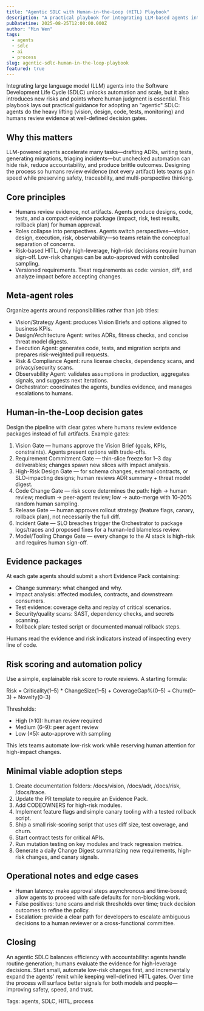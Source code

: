 ```yaml
---
title: "Agentic SDLC with Human-in-the-Loop (HITL) Playbook"
description: "A practical playbook for integrating LLM-based agents into the Software Development Life Cycle while keeping humans in the loop at critical decision points."
pubDatetime: 2025-08-25T12:00:00.000Z
author: "Min Wen"
tags:
  - agents
  - sdlc
  - ai
  - process
slug: agentic-sdlc-human-in-the-loop-playbook
featured: true
---
```


Integrating large language model (LLM) agents into the Software Development Life Cycle (SDLC) unlocks automation and scale, but it also introduces new risks and points where human judgment is essential. This playbook lays out practical guidance for adopting an "agentic" SDLC: agents do the heavy lifting (vision, design, code, tests, monitoring) and humans review evidence at well-defined decision gates.

## Why this matters

LLM-powered agents accelerate many tasks—drafting ADRs, writing tests, generating migrations, triaging incidents—but unchecked automation can hide risk, reduce accountability, and produce brittle outcomes. Designing the process so humans review evidence (not every artifact) lets teams gain speed while preserving safety, traceability, and multi-perspective thinking.

## Core principles

- Humans review evidence, not artifacts. Agents produce designs, code, tests, and a compact evidence package (impact, risk, test results, rollback plan) for human approval.
- Roles collapse into perspectives. Agents switch perspectives—vision, design, execution, risk, observability—so teams retain the conceptual separation of concerns.
- Risk-based HITL. Only high-leverage, high-risk decisions require human sign-off. Low-risk changes can be auto-approved with controlled sampling.
- Versioned requirements. Treat requirements as code: version, diff, and analyze impact before accepting changes.

## Meta-agent roles

Organize agents around responsibilities rather than job titles:

- Vision/Strategy Agent: produces Vision Briefs and options aligned to business KPIs.
- Design/Architecture Agent: writes ADRs, fitness checks, and concise threat model digests.
- Execution Agent: generates code, tests, and migration scripts and prepares risk-weighted pull requests.
- Risk & Compliance Agent: runs license checks, dependency scans, and privacy/security scans.
- Observability Agent: validates assumptions in production, aggregates signals, and suggests next iterations.
- Orchestrator: coordinates the agents, bundles evidence, and manages escalations to humans.

## Human-in-the-Loop decision gates

Design the pipeline with clear gates where humans review evidence packages instead of full artifacts. Example gates:

1. Vision Gate — humans approve the Vision Brief (goals, KPIs, constraints). Agents present options with trade-offs.
2. Requirement Commitment Gate — thin-slice freeze for 1–3 day deliverables; changes spawn new slices with impact analysis.
3. High-Risk Design Gate — for schema changes, external contracts, or SLO-impacting designs; human reviews ADR summary + threat model digest.
4. Code Change Gate — risk score determines the path: high → human review; medium → peer-agent review; low → auto-merge with 10–20% random human sampling.
5. Release Gate — human approves rollout strategy (feature flags, canary, rollback plan), not necessarily the full diff.
6. Incident Gate — SLO breaches trigger the Orchestrator to package logs/traces and proposed fixes for a human-led blameless review.
7. Model/Tooling Change Gate — every change to the AI stack is high-risk and requires human sign-off.

## Evidence packages

At each gate agents should submit a short Evidence Pack containing:

- Change summary: what changed and why.
- Impact analysis: affected modules, contracts, and downstream consumers.
- Test evidence: coverage delta and replay of critical scenarios.
- Security/quality scans: SAST, dependency checks, and secrets scanning.
- Rollback plan: tested script or documented manual rollback steps.

Humans read the evidence and risk indicators instead of inspecting every line of code.

## Risk scoring and automation policy

Use a simple, explainable risk score to route reviews. A starting formula:

Risk = Criticality(1–5) \* ChangeSize(1–5) + CoverageGap%(0–5) + Churn(0–3) + Novelty(0–3)

Thresholds:

- High (≥10): human review required
- Medium (6–9): peer agent review
- Low (≤5): auto-approve with sampling

This lets teams automate low-risk work while reserving human attention for high-impact changes.

## Minimal viable adoption steps

1. Create documentation folders: /docs/vision, /docs/adr, /docs/risk, /docs/trace.
2. Update the PR template to require an Evidence Pack.
3. Add CODEOWNERS for high-risk modules.
4. Implement feature flags and simple canary tooling with a tested rollback script.
5. Ship a small risk-scoring script that uses diff size, test coverage, and churn.
6. Start contract tests for critical APIs.
7. Run mutation testing on key modules and track regression metrics.
8. Generate a daily Change Digest summarizing new requirements, high-risk changes, and canary signals.

## Operational notes and edge cases

- Human latency: make approval steps asynchronous and time-boxed; allow agents to proceed with safe defaults for non-blocking work.
- False positives: tune scans and risk thresholds over time; track decision outcomes to refine the policy.
- Escalation: provide a clear path for developers to escalate ambiguous decisions to a human reviewer or a cross-functional committee.

## Closing

An agentic SDLC balances efficiency with accountability: agents handle routine generation; humans evaluate the evidence for high-leverage decisions. Start small, automate low-risk changes first, and incrementally expand the agents’ remit while keeping well-defined HITL gates. Over time the process will surface better signals for both models and people—improving safety, speed, and trust.

Tags: agents, SDLC, HITL, process
